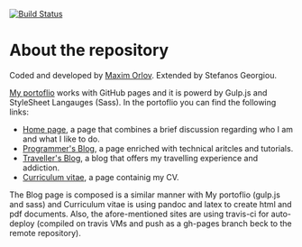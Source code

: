 [![Build Status](https://travis-ci.org/stefanos1316/my_portfolio.svg?branch=master)](https://travis-ci.org/stefanos1316/my_portfolio)

# About the repository

Coded and developed by [Maxim Orlov](https://github.com/orlovmax).
Extended by Stefanos Georgiou.

[My portoflio](http://stefanos1316.github.io/my_portfolio/index.html) works with GitHub pages and it is powerd by Gulp.js and StyleSheet Langauges (Sass).
In the portoflio you can find the following links:

* [Home page](https://stefanos1316.github.io/my_portfolio/home.html), a page that combines a brief discussion regarding who I am and what I like to do.
* [Programmer's Blog](https://stefanos1316.github.io/programmers_blog/index.html), a page enriched with technical aritcles and tutorials.
* [Traveller's Blog](https://stefanos1316.github.io/my_blog/index.html), a blog that offers my travelling experience and addiction.
* [Curriculum vitae](https://stefanos1316.github.io/my_curriculum_vitae/index.html), a page containig my CV.

The Blog page is composed is a similar manner with My portoflio (gulp.js and sass) and Curriculum vitae is using pandoc and latex to create html and pdf documents.
Also, the afore-mentioned sites are using travis-ci for auto-deploy (compiled on travis VMs and push as a gh-pages branch beck to the remote repository).

